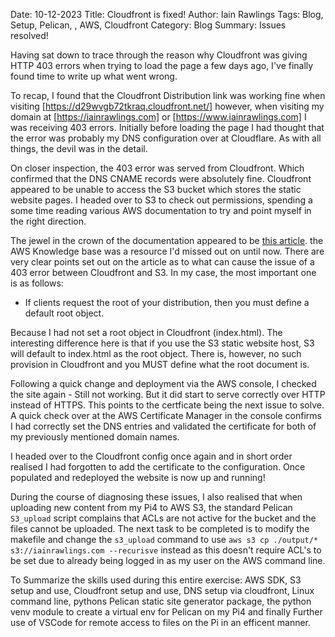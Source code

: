 Date: 10-12-2023
Title: Cloudfront is fixed!
Author: Iain Rawlings
Tags: Blog, Setup, Pelican, , AWS, Cloudfront
Category: Blog
Summary: Issues resolved!

Having sat down to trace through the reason why Cloudfront was giving HTTP 403 errors when trying to load the page a few days ago, I've finally found time to write up what went wrong. 

To recap, I found that the Cloudfront Distribution link was working fine when visiting [https://d29wvgb72tkraq.cloudfront.net/] however, when visiting my domain at [https://iainrawlings.com] or [https://www.iainrawlings.com] I was receiving 403 errors. Initially before loading the page I had thought that the error was probably my DNS configuration over at Cloudflare. As with all things, the devil was in the detail. 

On closer inspection, the 403 error was served from Cloudfront. Which confirmed that the DNS CNAME records were absolutely fine. Cloudfront appeared to be unable to access the S3 bucket which stores the static website pages. I headed over to S3 to check out permissions, spending a some time reading various AWS documentation to try and point myself in the right direction.

The jewel in the crown of the documentation appeared to be [this article](https://repost.aws/knowledge-center/s3-rest-api-cloudfront-error-403). the AWS Knowledge base was a resource I'd missed out on until now. There are very clear points set out on the article as to what can cause the issue of a 403 error between Cloudfront and S3. In my case, the most important one is as follows: 

- If clients request the root of your distribution, then you must define a default root object.

Because I had not set a root object in Cloudfront (index.html). The interesting difference here is that if you use the S3 static website host, S3 will default to index.html as the root object. There is, however, no such provision in Cloudfront and you MUST define what the root document is.

Following a quick change and deployment via the AWS console, I checked the site again - Still not working. But it did start to serve correctly over HTTP instead of HTTPS. This points to the certficate being the next issue to solve. A quick check over at the AWS Certificate Manager in the console confirms I had correctly set the DNS entries and validated the certificate for both of my previously mentioned domain names.

I headed over to the Cloudfront config once again and in short order realised I had forgotten to add the certificate to the configuration. Once populated and redeployed the website is now up and running!

During the course of diagnosing these issues, I also realised that when uploading new content from my Pi4 to AWS S3, the standard Pelican `S3_upload` script complains that ACLs are not active for the bucket and the files cannot be uploaded. The next task to be completed is to modify the makefile and change the `s3_upload` command to use `aws s3 cp ./output/* s3://iainrawlings.com --recurisve` instead as this doesn't require ACL's to be set due to already being logged in as my user on the AWS command line.

To Summarize the skills used during this entire exercise: AWS SDK, S3 setup and use, Cloudfront setup and use, DNS setup via cloudfront, Linux command line, pythons Pelican static site generator package, the python venv module to create a virtual env for Pelican on my Pi4 and finally Further use of VSCode for remote access to files on the Pi in an efficent manner. 

